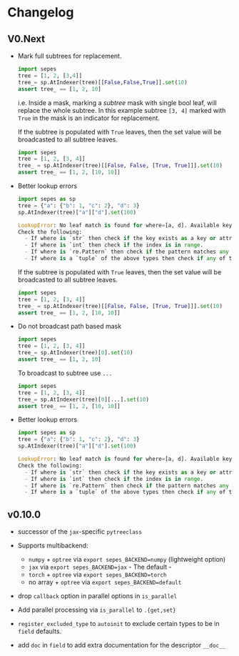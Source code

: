 # Changelog

## V0.Next

- Mark full subtrees for replacement.

  ```python
  import sepes
  tree = [1, 2, [3,4]]
  tree_= sp.AtIndexer(tree)[[False,False,True]].set(10)
  assert tree_ == [1, 2, 10]
  ```

  i.e. Inside a mask, marking a _subtree_ mask with single bool leaf, will replace the whole subtree. In this example subtree `[3, 4]` marked with `True` in the mask is an indicator for replacement.

  If the subtree is populated with `True` leaves, then the set value will
  be broadcasted to all subtree leaves.

  ```python
  import sepes
  tree = [1, 2, [3, 4]]
  tree_ = sp.AtIndexer(tree)[[False, False, [True, True]]].set(10)
  assert tree_ == [1, 2, [10, 10]]
  ```

- Better lookup errors

  ```python
  import sepes as sp
  tree = {"a": {"b": 1, "c": 2}, "d": 3}
  sp.AtIndexer(tree)["a"]["d"].set(100)
  ```

  ```python
  LookupError: No leaf match is found for where=[a, d]. Available keys are ['a']['b'], ['a']['c'], ['d'].
  Check the following:
    - If where is `str` then check if the key exists as a key or attribute.
    - If where is `int` then check if the index is in range.
    - If where is `re.Pattern` then check if the pattern matches any key.
    - If where is a `tuple` of the above types then check if any of the tuple elements match.
  ```

  If the subtree is populated with `True` leaves, then the set value will
  be broadcasted to all subtree leaves.

  ```python
  import sepes
  tree = [1, 2, [3, 4]]
  tree_ = sp.AtIndexer(tree)[[False, False, [True, True]]].set(10)
  assert tree_ == [1, 2, [10, 10]]
  ```

- Do not broadcast path based mask

  ```python
  import sepes
  tree = [1, 2, [3, 4]]
  tree_= sp.AtIndexer(tree)[0].set(10)
  assert tree_ == [1, 2, 10]
  ```

  To broadcast to subtree use `...`

  ```python
  import sepes
  tree = [1, 2, [3, 4]]
  tree_= sp.AtIndexer(tree)[0][...].set(10)
  assert tree_ == [1, 2, [10, 10]]
  ```

- Better lookup errors

  ```python
  import sepes as sp
  tree = {"a": {"b": 1, "c": 2}, "d": 3}
  sp.AtIndexer(tree)["a"]["d"].set(100)
  ```

  ```python
  LookupError: No leaf match is found for where=[a, d]. Available keys are ['a']['b'], ['a']['c'], ['d'].
  Check the following:
    - If where is `str` then check if the key exists as a key or attribute.
    - If where is `int` then check if the index is in range.
    - If where is `re.Pattern` then check if the pattern matches any key.
    - If where is a `tuple` of the above types then check if any of the tuple elements match.
  ```

## v0.10.0

- successor of the `jax`-specific `pytreeclass`

- Supports multibackend:

  - `numpy` + `optree` via `export sepes_BACKEND=numpy` (lightweight option)
  - `jax` via `export sepes_BACKEND=jax` - The default -
  - `torch` + `optree` via `export sepes_BACKEND=torch`
  - no array + `optree` via `export sepes_BACKEND=default`

- drop `callback` option in parallel options in `is_parallel`
- Add parallel processing via `is_parallel` to `.{get,set}`
- `register_excluded_type` to `autoinit` to exclude certain types to be in `field` defaults.
- add `doc` in `field` to add extra documentation for the descriptor `__doc__`
